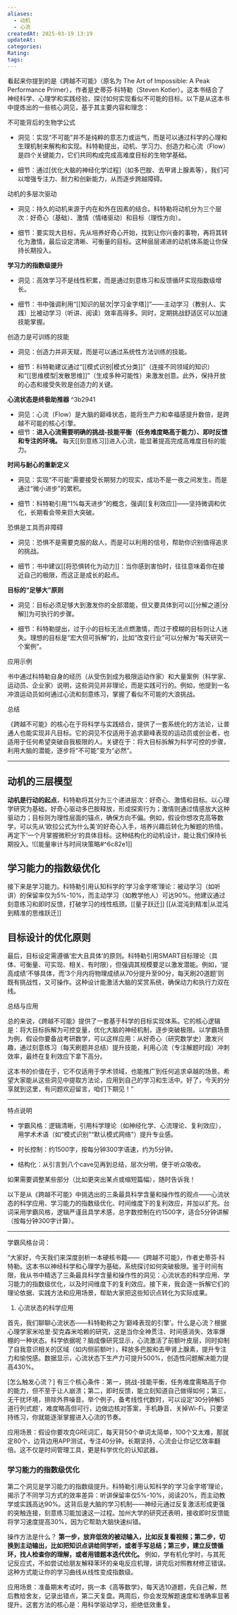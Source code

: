 ```yaml
---
aliases:
  - 动机
  - 心流
createdAt: 2025-03-19 13:19
updateAt: 
categories: 
Rating: 
tags:
---
```


看起来你提到的是《跨越不可能》（原名为 The Art of Impossible: A Peak Performance Primer），作者是史蒂芬·科特勒（Steven Kotler）。这本书结合了神经科学、心理学和实践经验，探讨如何实现看似不可能的目标。以下是从这本书中提炼出的一些核心洞见，基于其主要内容和理念：

不可能背后的生物学公式

- 洞见：实现“不可能”并不是纯粹的意志力或运气，而是可以通过科学的心理和生理机制来解构和实现。科特勒提出，动机、学习力、创造力和心流（Flow）是四个关键能力，它们共同构成完成高难度目标的生物学基础。

- 细节：通过[优化大脑的神经化学过程]（如多巴胺、去甲肾上腺素等），我们可以增强专注力、耐力和创新能力，从而逐步跨越障碍。

动机的多层次驱动

- 洞见：持久的动机来源于内在和外在因素的结合。科特勒将动机分为三个层次：好奇心（基础）、激情（情绪驱动）和目标（理性方向）。

- 细节：要实现大目标，先从培养好奇心开始，找到让你兴奋的事物，再将其转化为激情，最后设定清晰、可衡量的目标。这种层层递进的动机体系能让你保持长期投入。

**学习力的指数级提升**

- 洞见：高效学习不是线性积累，而是通过刻意练习和反馈循环实现指数级增长。

- 细节：书中强调利用“[[知识的层次|学习金字塔]]”——主动学习（教别人、实践）比被动学习（听讲、阅读）效率高得多。同时，定期挑战舒适区可以加速技能掌握。

创造力是可训练的技能

- 洞见：创造力并非天赋，而是可以通过系统性方法训练的技能。

- 细节：科特勒建议通过“[[模式识别|模式分类]]”（连接不同领域的知识）和“[[思维模型|发散思维]]”（生成多种可能性）来激发创意。此外，保持开放的心态和接受失败是创造力的关键。

**心流状态是终极助推器** ^3b2941

- 洞见：心流（Flow）是大脑的巅峰状态，能将生产力和幸福感提升数倍，是跨越不可能的核心引擎。
- 细节：**进入心流需要明确的挑战-技能平衡（任务难度略高于能力）、即时反馈和专注的环境。** 每天[[刻意练习]]进入心流，能显著提高完成高难度目标的能力。

**时间与耐心的重新定义**

- 洞见：实现“不可能”需要接受长期努力的现实，成功不是一夜之间发生，而是通过“微小进步”的累积。

- 细节：科特勒引用“1%每天进步”的概念，强调[[复利效应]]——坚持微调和优化，长期看会带来巨大突破。

恐惧是工具而非障碍

- 洞见：恐惧不是需要克服的敌人，而是可以利用的信号，帮助你识别值得追求的挑战。

- 细节：书中建议[[将恐惧转化为动力]]：当你感到害怕时，往往意味着你在接近自己的极限，而这正是成长的起点。

**目标的“足够大”原则**

- 洞见：目标必须足够大到激发你的全部潜能，但又要具体到可以[[分解之道|分解]]为可执行的步骤。

- 细节：科特勒提出，过于小的目标无法点燃激情，而过于模糊的目标则让人迷失。理想的目标是“宏大但可拆解”的，比如“改变行业”可以分解为“每天研究一个案例”。

应用示例

书中通过科特勒自身的经历（从受伤到成为极限运动作家）和大量案例（科学家、运动员、企业家）说明，这些洞见并非理论，而是实践可行的。例如，他提到一名冲浪运动员如何通过心流和刻意练习，掌握了看似不可能的大浪挑战。

总结

《跨越不可能》的核心在于将科学与实践结合，提供了一套系统化的方法论，让普通人也能实现非凡目标。它的洞见不仅适用于追求巅峰表现的运动员或创业者，也适用于任何希望突破自我极限的人。关键在于：将大目标拆解为科学可控的步骤，利用大脑的潜能，逐步将“不可能”变为“必然”。

---
## 动机的三层模型

**动机是行动的起点**，科特勒将其分为三个递进层次：好奇心、激情和目标。以心理学研究为基础，好奇心驱动多巴胺释放，形成探索行为；激情则通过情感放大这种驱动力；目标则为理性层面的锚点，确保方向不偏。例如，假设你想攻克高等数学，可以先从‘欧拉公式为什么美’的好奇心入手，培养兴趣后转化为解题的热情，再定下‘一个月掌握微积分’的具体目标。这种结构化的动机设计，能让我们保持长期投入。![[能量审计与时间块策略#^6c82e1]]

## 学习能力的指数级优化

接下来是学习能力。科特勒引用认知科学的‘学习金字塔’理论：被动学习（如听讲）的保留率仅为5%-10%，而主动学习（如教学他人）可达90%。他建议通过刻意练习和即时反馈，打破学习的线性瓶颈。[[量子跃迁]] [[从混沌到精准|从混沌到精准的思维跃迁]]


## 目标设计的优化原则

最后，目标设定需遵循‘宏大且具体’的原则。科特勒引用SMART目标理论（具体、可衡量、可实现、相关、有时限），但强调其规模要足以激发潜能。例如，‘提高成绩’不够具体，而‘3个月内将物理成绩从70分提升至90分，每天刷20道题’则既有挑战性，又可操作。这种设计能激活大脑的奖赏系统，确保动力和执行力双在线。

总结与应用

总的来说，《跨越不可能》提供了一套基于科学的目标实现体系。它的核心逻辑是：将大目标拆解为可控变量，优化大脑的神经机制，逐步突破极限。以学霸场景为例，假设你要备战考研数学，可以这样应用：从好奇心（研究数学史）激发兴趣，通过刻意练习（每天刷题并总结）提升技能，利用心流（专注解题时段）冲刺效率，最终在复利效应下拿下高分。

这本书的价值在于，它不仅适用于学术领域，也能推广到任何追求卓越的场景。希望大家能从这些洞见中提取方法论，应用到自己的学习和生活中。好了，今天的分享就到这里，有问题欢迎留言，咱们下期见！”

---

特点说明

- 学霸风格：逻辑清晰，引用科学理论（如神经化学、心流理论、复利效应），用学术术语（如“模式识别”“默认模式网络”）提升专业感。

- 时长控制：约1500字，按每分钟300字语速，约为5分钟。

- 结构化：从引言到八个cave见再到总结，层次分明，便于听众吸收。

如果需要调整某些部分（比如更突出某点或缩短篇幅），随时告诉我！

以下是从《跨越不可能》中挑选出的三条最具科学含量和操作性的观点——心流状态的科学应用、学习能力的指数级优化、时间维度下的复利效应，并加以扩充。台词采用学霸风格，逻辑严谨且具学术感，总字数控制在约1500字，适合5分钟讲解（按每分钟300字计算）。

---

学霸风格台词：

“大家好，今天我们来深度剖析一本硬核书籍——《跨越不可能》，作者史蒂芬·科特勒。这本书以神经科学和心理学为基础，系统探讨如何突破极限。鉴于时间有限，我从书中精选了三条最具科学含量和操作性的洞见：心流状态的科学应用、学习能力的指数级优化，以及时间维度下的复利效应。接下来，我会逐一拆解它们的理论依据、实践方法和应用场景，帮助大家把这些知识点转化为实际成果。

1. 心流状态的科学应用

首先，我们聊聊心流状态——科特勒称之为‘巅峰表现的引擎’。什么是心流？根据心理学家米哈里·契克森米哈赖的研究，这是当你全神贯注、时间感消失、效率爆棚的一种状态。科学依据呢？脑成像研究显示，心流激活了前额叶皮层，同时抑制了自我意识相关的区域（如内侧前额叶），释放多巴胺和去甲肾上腺素，提升专注力和愉悦感。数据显示，心流状态下生产力可提升500%，创造性问题解决能力提高430%。

[怎么触发心流？] 有三个核心条件：第一，挑战-技能平衡，任务难度需略高于你的能力，但不至于让人崩溃；第二，即时反馈，能立刻知道自己做得如何；第三，无干扰环境，排除外界噪音。举个例子，备考线性代数时，可以设定‘30分钟解5道行列式题’，难度略高但可行，边做边核对答案，手机静音、关掉Wi-Fi。只要坚持练习，你就能逐渐掌握进入心流的节奏。

应用场景：假设你要攻克GRE词汇，每天背50个单词太简单，100个又太难，那就定80个，边背边用APP测试，专注40分钟。长期坚持，心流会让你记忆效率翻倍。这不仅是时间管理工具，更是科学优化的认知武器。

### 学习能力的指数级优化

第二个洞见是学习能力的指数级提升。科特勒引用认知科学的‘学习金字塔’理论，揭示了不同学习方式的效率差异：听讲保留率仅5%-10%，阅读20%，而主动教学或实践高达90%。这背后是大脑的学习机制——神经元通过反复激活形成更强的突触连接，刻意练习能加速这一过程。加州大学的研究还表明，接收即时反馈能将学习速度提高30%，因为它帮助大脑快速纠错。

操作方法是什么？ **第一步，放弃低效的被动输入，比如反复看视频；第二步，切换到主动输出，比如把知识点讲给同学听，或者手写总结；第三步，建立反馈循环，找人检查你的理解，或者用错题本迭代优化。** 例如，学有机化学时，与其死记反应式，不如尝试给朋友解释苯环的亲电反应机理，讲完后对照教材修正错误。这种方式能让你的学习曲线从线性变成指数级。

应用场景：准备期末考试时，挑一本《高等数学》，每天选10道题，先自己解，然后教给舍友，记录出错点，第二天复盘。两周后，你会发现解题速度和准确率显著提升。这套方法的核心是：用科学驱动学习，拒绝低效重复。



